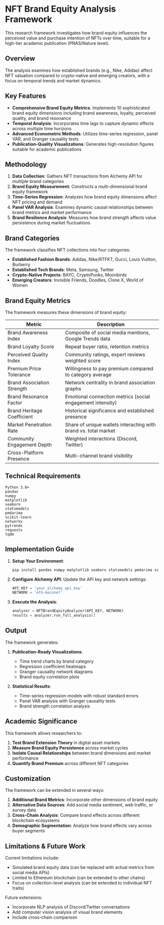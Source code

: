 # NFT Brand Equity Analysis Framework

This research framework investigates how brand equity influences the perceived value and purchase intention of NFTs over time, suitable for a high-tier academic publication (PNAS/Nature level).

## Overview

The analysis examines how established brands (e.g., Nike, Adidas) affect NFT valuation compared to crypto-native and emerging creators, with a focus on temporal trends and market dynamics.

## Key Features

- **Comprehensive Brand Equity Metrics**: Implements 10 sophisticated brand equity dimensions including brand awareness, loyalty, perceived quality, and brand resonance
- **Temporal Analysis**: Incorporates time lags to capture dynamic effects across multiple time horizons
- **Advanced Econometric Methods**: Utilizes time-series regression, panel VAR, and Granger causality tests
- **Publication-Quality Visualizations**: Generates high-resolution figures suitable for academic publications

## Methodology

1. **Data Collection**: Gathers NFT transactions from Alchemy API for multiple brand categories
2. **Brand Equity Measurement**: Constructs a multi-dimensional brand equity framework
3. **Time-Series Regression**: Analyzes how brand equity dimensions affect NFT pricing and demand
4. **Panel VAR Analysis**: Examines dynamic causal relationships between brand metrics and market performance
5. **Brand Resilience Analysis**: Measures how brand strength affects value persistence during market fluctuations

## Brand Categories

The framework classifies NFT collections into four categories:
- **Established Fashion Brands**: Adidas, Nike/RTFKT, Gucci, Louis Vuitton, Burberry
- **Established Tech Brands**: Meta, Samsung, Twitter
- **Crypto-Native Projects**: BAYC, CryptoPunks, Moonbirds
- **Emerging Creators**: Invisible Friends, Doodles, Clone X, World of Women

## Brand Equity Metrics

The framework measures these dimensions of brand equity:

| Metric | Description |
|--------|-------------|
| Brand Awareness Index | Composite of social media mentions, Google Trends data |
| Brand Loyalty Score | Repeat buyer ratio, retention metrics |
| Perceived Quality Index | Community ratings, expert reviews weighted score |
| Premium Price Tolerance | Willingness to pay premium compared to category average |
| Brand Association Strength | Network centrality in brand association graphs |
| Brand Resonance Factor | Emotional connection metrics (social engagement intensity) |
| Brand Heritage Coefficient | Historical significance and established presence |
| Market Penetration Rate | Share of unique wallets interacting with brand vs. total market |
| Community Engagement Depth | Weighted interactions (Discord, Twitter) |
| Cross-Platform Presence | Multi-channel brand visibility |

## Technical Requirements

```
Python 3.8+
pandas
numpy
matplotlib
seaborn
statsmodels
pmdarima
scikit-learn
networkx
pytrends
requests
tqdm
```

## Implementation Guide

1. **Setup Your Environment**:
   ```bash
   pip install pandas numpy matplotlib seaborn statsmodels pmdarima scikit-learn networkx pytrends requests tqdm
   ```

2. **Configure Alchemy API**:
   Update the API key and network settings:
   ```python
   API_KEY = 'your_alchemy_api_key'
   NETWORK = 'eth-mainnet'
   ```

3. **Execute the Analysis**:
   ```python
   analyzer = NFTBrandEquityAnalyzer(API_KEY, NETWORK)
   results = analyzer.run_full_analysis()
   ```

## Output

The framework generates:

1. **Publication-Ready Visualizations**:
   - Time trend charts by brand category
   - Regression coefficient heatmaps
   - Granger causality network diagrams
   - Brand equity correlation plots

2. **Statistical Results**:
   - Time-series regression models with robust standard errors
   - Panel VAR analysis with Granger causality tests
   - Brand strength correlation analysis

## Academic Significance

This framework allows researchers to:

1. **Test Brand Extension Theory** in digital asset markets
2. **Measure Brand Equity Persistence** across market cycles
3. **Isolate Causal Relationships** between brand dimensions and market performance
4. **Quantify Brand Premium** across different NFT categories

## Customization

The framework can be extended in several ways:

1. **Additional Brand Metrics**: Incorporate other dimensions of brand equity
2. **Alternative Data Sources**: Add social media sentiment, web traffic, or survey data
3. **Cross-Chain Analysis**: Compare brand effects across different blockchain ecosystems
4. **Demographic Segmentation**: Analyze how brand effects vary across buyer segments

## Limitations & Future Work

Current limitations include:
- Simulated brand equity data (can be replaced with actual metrics from social media APIs)
- Limited to Ethereum blockchain (can be extended to other chains)
- Focus on collection-level analysis (can be extended to individual NFT traits)

Future extensions:
- Incorporate NLP analysis of Discord/Twitter conversations
- Add computer vision analysis of visual brand elements
- Include cross-chain comparison
